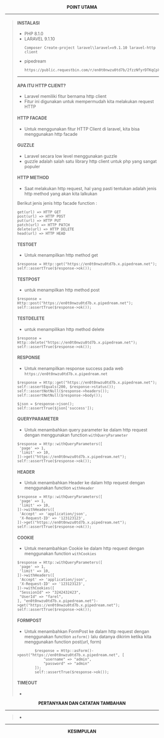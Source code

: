 <p align="center" >
  <b>POINT UTAMA</b>
</p>

---

> #### INSTALASI
> - PHP 8.1.0
> - LARAVEL 9.1.10
>   ```
>   Composer Create-project laravel\laravel=v9.1.10 laravel-http client
>   ```
> - pipedream
>   ```
>   https://public.requestbin.com/r/en0t0nwzu0td7b/2fzzNfyrDTKqCpXQVNdqFi3D85y
>   ```
> ---
> #### APA ITU HTTP CLIENT?
> - Laravel memiliki fitur bernama http client
> - Fitur ini digunakan untuk mempermudah kita melakukan request HTTP
>
> #### HTTP FACADE
> - Untuk menggunakan fitur HTTP Client di laravel, kita bisa menggunakan http facade
>
> #### GUZZLE
> - Laravel secara low level menggunakan guzzle
> - guzzle adalah salah satu library http client untuk php yang sangat populer 
>
> #### HTTP METHOD 
> - Saat melakukan http request, hal yang pasti tentukan adalah jenis http method yang akan kita lalkukan
>
> Berikut jenis jenis http facade function :
> ```
> get(url) => HTTP GET
> post(url) => HTTP POST
> put(url) => HTTP PUT
> patch(url) => HTTP PATCH
> delete(url) => HTTP DELETE
> head(url) => HTTP HEAD
> ```
>
> #### TESTGET
> - Untuk menampilkan http method get
> ```
> $response = Http::get("https://en0t0nwzu0td7b.x.pipedream.net");
> self::assertTrue($response->ok());
> ```
>
> #### TESTPOST
> - untuk menampilkan http method post
> ```
> $response = Http::post("https://en0t0nwzu0td7b.x.pipedream.net");
> self::assertTrue($response->ok());
> ```
>
> #### TESTDELETE
> - untuk menampilikan http method delete
> ```
> $response = Http::delete("https://en0t0nwzu0td7b.x.pipedream.net");
> self::assertTrue($response->ok());
> ```
>
> #### RESPONSE
> - Untuk menampilkan response success pada web ``` https://en0t0nwzu0td7b.x.pipedream.net ```
> ```
> $response = Http::get("https://en0t0nwzu0td7b.x.pipedream.net");
> self::assertEquals(200, $response->status());
> self::assertNotNull($response->headers());
> self::assertNotNull($response->body());
>
> $json = $response->json();
> self::assertTrue($json['success']);
> ```
> #### QUERYPARAMETER
> - Untuk menambahkan query parameter ke dalam http request dengan menggunakan function ```withQueryParameter```
> ```
> $response = Http::withQueryParameters([
>  'page' => 1,
>  'limit' => 10,
> ])->get("https://en0t0nwzu0td7b.x.pipedream.net");
> self::assertTrue($response->ok());
> ```
> #### HEADER
> - Untuk menambahkan Header ke dalam http request dengan menggunakan function ```withHeader```
> ```
> $response = Http::withQueryParameters([
>  'page' => 1,
>  'limit' => 10,
> ])->withHeaders([
>  'Accept' => 'application/json',
>  'X-Request-ID' => '123123123',
> ])->get("https://en0t0nwzu0td7b.x.pipedream.net");
> self::assertTrue($response->ok());
> ```
> #### COOKIE
> - Untuk menambahkan Cookie ke dalam http request dengan menggunakan function ```withCookies```
> ```
> $response = Http::withQueryParameters([
>  'page' => 1,
>  'limit' => 10,
> ])->withHeaders([
>  'Accept' => 'application/json',
>  'X-Request-ID' => '123123123',
> ])->withCookies([
>  "SessionId" => "3242432423",
>  "UserId" => "farel",
> ], "en0t0nwzu0td7b.x.pipedream.net")->get("https://en0t0nwzu0td7b.x.pipedream.net");
> self::assertTrue($response->ok());
> ```
> #### FORMPOST
> - Untuk menambahkan FormPost ke dalam http request dengan menggunakan function ```asform()``` lalu datanya dikirim ketika kita menggunakan function post(url, form)
> ```
>         $response = Http::asForm()->post("https://en0t0nwzu0td7b.x.pipedream.net", [
>             "username" => "admin",
>             "password" => "admin"
>         ]);
>         self::assertTrue($response->ok());
> ```
> #### TIMEOUT
> - 
<p align="center" >
  <b>PERTANYAAN DAN CATATAN TAMBAHAN</b>
</p>

---

> - 

---

<p align="center" >
  <b>KESIMPULAN</b>
</p>


















